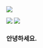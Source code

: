 <img src="https://capsule-render.vercel.app/api?type=waving&color=timeAuto&height=300&section=header&text=Welcome&desc=%20Kimin's%20Github&descAlign=80&descAlignY=70&fontSize=90" />

<a href="https://velog.io/@kiminsee" target="_blank"><img src="https://img.shields.io/badge/#20C997-1A0000
?style=flat-square&logo=Velog&logoColor=white"/></a>
<a href="https://velog.io/@kiminsee" target="_blank"><img src="https://img.shields.io/badge/#20C997-1A0000
?style=flat-square&logo=Velog&logoColor=white"/></a>
### 안녕하세요.

<!--
**kiminsee/kiminsee** is a ✨ _special_ ✨ repository because its `README.md` (this file) appears on your GitHub profile.

Here are some ideas to get you started:

- 🔭 I’m currently working on ...
- 🌱 I’m currently learning ...
- 👯 I’m looking to collaborate on ...
- 🤔 I’m looking for help with ...
- 💬 Ask me about ...
- 📫 How to reach me: ...
- 😄 Pronouns: ...
- ⚡ Fun fact: ...
-->
